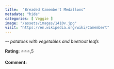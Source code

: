 ```yaml
---
title:  "Breaded Camembert Medallons"
metadate: "hide"
categories: [ Veggie ]
image: "/assets/images/1410v.jpg"
visit: "https://en.wikipedia.org/wiki/Camembert"
---
```


_-- potatoes with vegetables and beetroot leafs_

**Rating:** ⭐️⭐️⭐️,5  
  
**Comment:**
